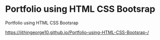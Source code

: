 # Portfolio using HTML CSS Bootsrap 
 Portfolio using HTML CSS Bootsrap 


https://jithingeorge10.github.io/Portfolio-using-HTML-CSS-Bootsrap-/